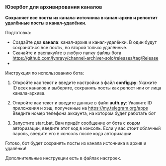 ### Юзербот для архивирования каналов

**Сохраняет все посты из канала-источника в канал-архив и репостит удалённые посты в канал-удалёнки.**


Подготовка:
- Создайте два **канала**: канал-архив и канал-удалёнки. В один будут сохраняться все посты, во второй только удалённые.
- Скачайте и распакуйте в любую папку файлы бота https://github.com/lynrayy/channel-archiver-solo/releases/tag/Release
-  
  

 
Инструкция по использованию бота:
1. Откройте как текст и введите настройки в файл **config.py**:
   Укажите ID всех каналов и выберите, сохранять посты как репост или от лица канала-архива.

2. Откройте как текст и введите данные в файл **auth.py**:
   Укажите ID приложения и хэш, полученные на https://my.telegram.org/apps
   Введите номер телефона аккаунта, на котором будет работать бот

3. Запустите start.bat. Вам придёт сообщение от бота с кодом авторизации, введите этот код в консоль.
   Если у вас стоит облачный пароль, введите его в консоль после кода авторизации.

Готово, бот будет сохранять посты из канала источника в архив и удалёнки!





Дополнительные инструкции есть в файлах настроек.
